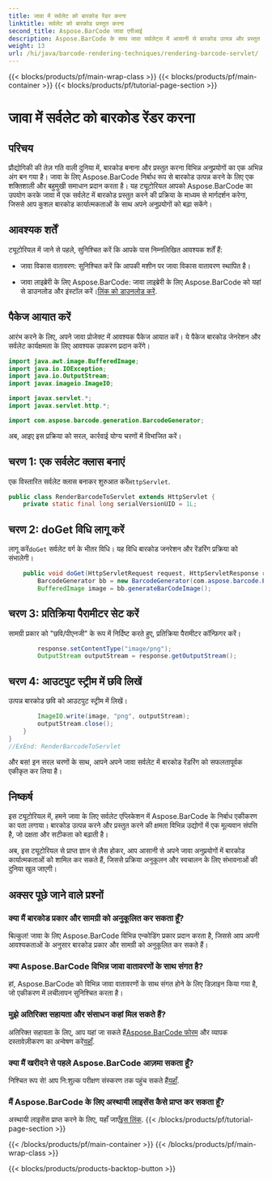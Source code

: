 ```yaml
---
title: जावा में सर्वलेट को बारकोड रेंडर करना
linktitle: सर्वलेट को बारकोड प्रस्तुत करना
second_title: Aspose.BarCode जावा एपीआई
description: Aspose.BarCode के साथ जावा सर्वलेट्स में आसानी से बारकोड उत्पन्न और प्रस्तुत करें। प्रकार अनुकूलित करें, आसानी से एकीकृत करें। संभावनाओं का अन्वेषण करें!
weight: 13
url: /hi/java/barcode-rendering-techniques/rendering-barcode-servlet/
---
```


{{< blocks/products/pf/main-wrap-class >}}
{{< blocks/products/pf/main-container >}}
{{< blocks/products/pf/tutorial-page-section >}}

# जावा में सर्वलेट को बारकोड रेंडर करना


## परिचय

प्रौद्योगिकी की तेज़ गति वाली दुनिया में, बारकोड बनाना और प्रस्तुत करना विभिन्न अनुप्रयोगों का एक अभिन्न अंग बन गया है। जावा के लिए Aspose.BarCode निर्बाध रूप से बारकोड उत्पन्न करने के लिए एक शक्तिशाली और बहुमुखी समाधान प्रदान करता है। यह ट्यूटोरियल आपको Aspose.BarCode का उपयोग करके जावा में एक सर्वलेट में बारकोड प्रस्तुत करने की प्रक्रिया के माध्यम से मार्गदर्शन करेगा, जिससे आप कुशल बारकोड कार्यात्मकताओं के साथ अपने अनुप्रयोगों को बढ़ा सकेंगे।

## आवश्यक शर्तें

ट्यूटोरियल में जाने से पहले, सुनिश्चित करें कि आपके पास निम्नलिखित आवश्यक शर्तें हैं:

- जावा विकास वातावरण: सुनिश्चित करें कि आपकी मशीन पर जावा विकास वातावरण स्थापित है।

-  जावा लाइब्रेरी के लिए Aspose.BarCode: जावा लाइब्रेरी के लिए Aspose.BarCode को यहां से डाउनलोड और इंस्टॉल करें।[लिंक को डाउनलोड करें](https://releases.aspose.com/barcode/java/).

## पैकेज आयात करें

आरंभ करने के लिए, अपने जावा प्रोजेक्ट में आवश्यक पैकेज आयात करें। ये पैकेज बारकोड जेनरेशन और सर्वलेट कार्यक्षमता के लिए आवश्यक उपकरण प्रदान करेंगे।

```java
import java.awt.image.BufferedImage;
import java.io.IOException;
import java.io.OutputStream;
import javax.imageio.ImageIO;

import javax.servlet.*;
import javax.servlet.http.*;

import com.aspose.barcode.generation.BarcodeGenerator;
```

अब, आइए इस प्रक्रिया को सरल, कार्रवाई योग्य चरणों में विभाजित करें।

## चरण 1: एक सर्वलेट क्लास बनाएं

 एक विस्तारित सर्वलेट क्लास बनाकर शुरुआत करें`HttpServlet`.

```java
public class RenderBarcodeToServlet extends HttpServlet {
    private static final long serialVersionUID = 1L;
```

## चरण 2: doGet विधि लागू करें

 लागू करें`doGet` सर्वलेट वर्ग के भीतर विधि। यह विधि बारकोड जनरेशन और रेंडरिंग प्रक्रिया को संभालेगी।

```java
    public void doGet(HttpServletRequest request, HttpServletResponse response) throws IOException, ServletException {
        BarcodeGenerator bb = new BarcodeGenerator(com.aspose.barcode.EncodeTypes.CODE_128, "1234567");
        BufferedImage image = bb.generateBarCodeImage();
```

## चरण 3: प्रतिक्रिया पैरामीटर सेट करें

सामग्री प्रकार को "छवि/पीएनजी" के रूप में निर्दिष्ट करते हुए, प्रतिक्रिया पैरामीटर कॉन्फ़िगर करें।

```java
        response.setContentType("image/png");
        OutputStream outputStream = response.getOutputStream();
```

## चरण 4: आउटपुट स्ट्रीम में छवि लिखें

उत्पन्न बारकोड छवि को आउटपुट स्ट्रीम में लिखें।

```java
        ImageIO.write(image, "png", outputStream);
        outputStream.close();
    }
}
//ExEnd: RenderBarcodeToServlet
```

और बस! इन सरल चरणों के साथ, आपने अपने जावा सर्वलेट में बारकोड रेंडरिंग को सफलतापूर्वक एकीकृत कर लिया है।

## निष्कर्ष

इस ट्यूटोरियल में, हमने जावा के लिए सर्वलेट एप्लिकेशन में Aspose.BarCode के निर्बाध एकीकरण का पता लगाया। बारकोड उत्पन्न करने और प्रस्तुत करने की क्षमता विभिन्न उद्योगों में एक मूल्यवान संपत्ति है, जो दक्षता और सटीकता को बढ़ाती है।

अब, इस ट्यूटोरियल से प्राप्त ज्ञान से लैस होकर, आप आसानी से अपने जावा अनुप्रयोगों में बारकोड कार्यात्मकताओं को शामिल कर सकते हैं, जिससे प्रक्रिया अनुकूलन और स्वचालन के लिए संभावनाओं की दुनिया खुल जाएगी।

## अक्सर पूछे जाने वाले प्रश्नों

### क्या मैं बारकोड प्रकार और सामग्री को अनुकूलित कर सकता हूँ?
बिल्कुल! जावा के लिए Aspose.BarCode विभिन्न एन्कोडिंग प्रकार प्रदान करता है, जिससे आप अपनी आवश्यकताओं के अनुसार बारकोड प्रकार और सामग्री को अनुकूलित कर सकते हैं।

### क्या Aspose.BarCode विभिन्न जावा वातावरणों के साथ संगत है?
हां, Aspose.BarCode को विभिन्न जावा वातावरणों के साथ संगत होने के लिए डिज़ाइन किया गया है, जो एकीकरण में लचीलापन सुनिश्चित करता है।

### मुझे अतिरिक्त सहायता और संसाधन कहां मिल सकते हैं?
 अतिरिक्त सहायता के लिए, आप यहां जा सकते हैं[Aspose.BarCode फोरम](https://forum.aspose.com/c/barcode/13) और व्यापक दस्तावेज़ीकरण का अन्वेषण करें[यहाँ](https://reference.aspose.com/barcode/java/).

### क्या मैं खरीदने से पहले Aspose.BarCode आज़मा सकता हूँ?
निश्चित रूप से! आप नि:शुल्क परीक्षण संस्करण तक पहुंच सकते हैं[यहाँ](https://releases.aspose.com/).

### मैं Aspose.BarCode के लिए अस्थायी लाइसेंस कैसे प्राप्त कर सकता हूँ?
 अस्थायी लाइसेंस प्राप्त करने के लिए, यहाँ जाएँ[इस लिंक](https://purchase.aspose.com/temporary-license/).
{{< /blocks/products/pf/tutorial-page-section >}}

{{< /blocks/products/pf/main-container >}}
{{< /blocks/products/pf/main-wrap-class >}}

{{< blocks/products/products-backtop-button >}}
